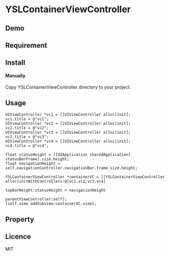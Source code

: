 # YSLContainerViewController

## Demo

## Requirement

## Install
#### Manually
 Copy YSLContainerViewController directory to your project.
 
## Usage

    UIViewController *vc1 = [[UIViewController alloc]init];
    vc1.title = @"vc1";
    UIViewController *vc2 = [[UIViewController alloc]init];
    vc2.title = @"vc2";
    UIViewController *vc3 = [[UIViewController alloc]init];
    vc3.title = @"vc3";
    UIViewController *vc4 = [[UIViewController alloc]init];
    vc4.title = @"vc4";
    
    float statusHeight = [[UIApplication sharedApplication] statusBarFrame].size.height;
    float navigationHeight = self.navigationController.navigationBar.frame.size.height;
    
    YSLContainerViewController *containerVC = [[YSLContainerViewController alloc]initWithControllers:@[vc1,vc2,vc3,vc4]
                                                                                        topBarHeight:statusHeight + navigationHeight
                                                                                parentViewController:self];
    [self.view addSubview:containerVC.view];

## Property
## Licence
MIT
